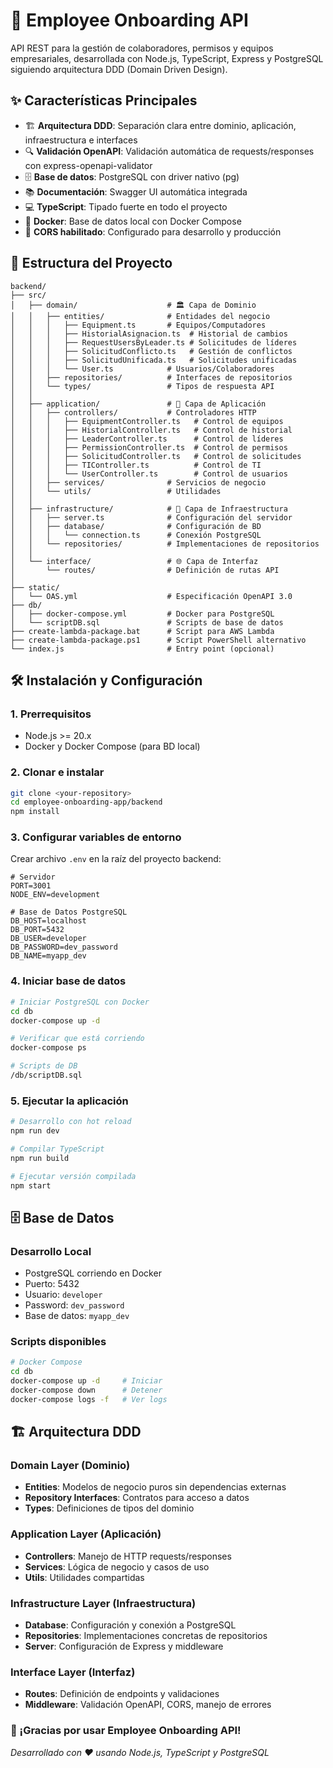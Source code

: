 # 🚀 Employee Onboarding API

API REST para la gestión de colaboradores, permisos y equipos empresariales, desarrollada con Node.js, TypeScript, Express y PostgreSQL siguiendo arquitectura DDD (Domain Driven Design).

## ✨ Características Principales

- 🏗️ **Arquitectura DDD**: Separación clara entre dominio, aplicación, infraestructura e interfaces
- 🔍 **Validación OpenAPI**: Validación automática de requests/responses con express-openapi-validator
- 🗄️ **Base de datos**: PostgreSQL con driver nativo (pg)
- 📚 **Documentación**: Swagger UI automática integrada
- 💻 **TypeScript**: Tipado fuerte en todo el proyecto
- 🐳 **Docker**: Base de datos local con Docker Compose
- 🔐 **CORS habilitado**: Configurado para desarrollo y producción

## 📁 Estructura del Proyecto

```
backend/
├── src/
│   ├── domain/                    # 🏛️ Capa de Dominio
│   │   ├── entities/              # Entidades del negocio
│   │   │   ├── Equipment.ts       # Equipos/Computadores
│   │   │   ├── HistorialAsignacion.ts  # Historial de cambios
│   │   │   ├── RequestUsersByLeader.ts # Solicitudes de líderes
│   │   │   ├── SolicitudConflicto.ts   # Gestión de conflictos
│   │   │   ├── SolicitudUnificada.ts   # Solicitudes unificadas
│   │   │   └── User.ts            # Usuarios/Colaboradores
│   │   ├── repositories/          # Interfaces de repositorios
│   │   └── types/                 # Tipos de respuesta API
│   │
│   ├── application/               # 🎯 Capa de Aplicación
│   │   ├── controllers/           # Controladores HTTP
│   │   │   ├── EquipmentController.ts   # Control de equipos
│   │   │   ├── HistorialController.ts   # Control de historial
│   │   │   ├── LeaderController.ts      # Control de líderes
│   │   │   ├── PermissionController.ts  # Control de permisos
│   │   │   ├── SolicitudController.ts   # Control de solicitudes
│   │   │   ├── TIController.ts          # Control de TI
│   │   │   └── UserController.ts        # Control de usuarios
│   │   ├── services/              # Servicios de negocio
│   │   └── utils/                 # Utilidades
│   │
│   ├── infrastructure/            # 🔧 Capa de Infraestructura
│   │   ├── server.ts              # Configuración del servidor
│   │   ├── database/              # Configuración de BD
│   │   │   └── connection.ts      # Conexión PostgreSQL
│   │   └── repositories/          # Implementaciones de repositorios
│   │
│   └── interface/                 # 🌐 Capa de Interfaz
│       └── routes/                # Definición de rutas API
│
├── static/
│   └── OAS.yml                    # Especificación OpenAPI 3.0
├── db/
│   ├── docker-compose.yml         # Docker para PostgreSQL
│   └── scriptDB.sql               # Scripts de base de datos
├── create-lambda-package.bat      # Script para AWS Lambda
├── create-lambda-package.ps1      # Script PowerShell alternativo
└── index.js                       # Entry point (opcional)
```

## 🛠️ Instalación y Configuración

### 1. Prerrequisitos

- Node.js >= 20.x
- Docker y Docker Compose (para BD local)

### 2. Clonar e instalar

```bash
git clone <your-repository>
cd employee-onboarding-app/backend
npm install
```

### 3. Configurar variables de entorno

Crear archivo `.env` en la raíz del proyecto backend:

```env
# Servidor
PORT=3001
NODE_ENV=development

# Base de Datos PostgreSQL
DB_HOST=localhost
DB_PORT=5432
DB_USER=developer
DB_PASSWORD=dev_password
DB_NAME=myapp_dev
```

### 4. Iniciar base de datos

```bash
# Iniciar PostgreSQL con Docker
cd db
docker-compose up -d

# Verificar que está corriendo
docker-compose ps

# Scripts de DB
/db/scriptDB.sql
```

### 5. Ejecutar la aplicación

```bash
# Desarrollo con hot reload
npm run dev

# Compilar TypeScript
npm run build

# Ejecutar versión compilada
npm start
```

## 🗄️ Base de Datos

### Desarrollo Local

- PostgreSQL corriendo en Docker
- Puerto: 5432
- Usuario: `developer`
- Password: `dev_password`
- Base de datos: `myapp_dev`

### Scripts disponibles

```bash
# Docker Compose
cd db
docker-compose up -d     # Iniciar
docker-compose down      # Detener
docker-compose logs -f   # Ver logs
```

## 🏗️ Arquitectura DDD

### Domain Layer (Dominio)

- **Entities**: Modelos de negocio puros sin dependencias externas
- **Repository Interfaces**: Contratos para acceso a datos
- **Types**: Definiciones de tipos del dominio

### Application Layer (Aplicación)

- **Controllers**: Manejo de HTTP requests/responses
- **Services**: Lógica de negocio y casos de uso
- **Utils**: Utilidades compartidas

### Infrastructure Layer (Infraestructura)

- **Database**: Configuración y conexión a PostgreSQL
- **Repositories**: Implementaciones concretas de repositorios
- **Server**: Configuración de Express y middleware

### Interface Layer (Interfaz)

- **Routes**: Definición de endpoints y validaciones
- **Middleware**: Validación OpenAPI, CORS, manejo de errores

### 🎉 ¡Gracias por usar Employee Onboarding API!

_Desarrollado con ❤️ usando Node.js, TypeScript y PostgreSQL_
